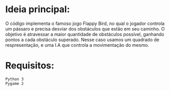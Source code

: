 # Ideia principal:
O código implementa o famoso jogo Flappy Bird, no qual o jogador controla um pássaro e precisa desviar dos obstáculos que estão em seu caminho. O objetivo é atravessar a maior quantidade de obstáculos possível, ganhando pontos a cada obstáculo superado. Nesse caso usamos um quadrado de respresentação, e uma I.A que controla a movimentação do mesmo.

# Requisitos:

    Python 3
    Pygame 2

